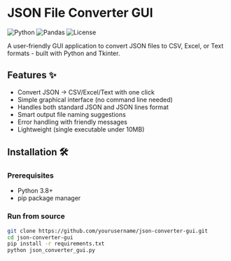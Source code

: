 # JSON File Converter GUI

![Python](https://img.shields.io/badge/Python-3.8+-blue.svg)
![Pandas](https://img.shields.io/badge/Pandas-1.0+-brightgreen.svg)
![License](https://img.shields.io/badge/License-MIT-orange.svg)

A user-friendly GUI application to convert JSON files to CSV, Excel, or Text formats - built with Python and Tkinter.

## Features ✨

- Convert JSON → CSV/Excel/Text with one click
- Simple graphical interface (no command line needed)
- Handles both standard JSON and JSON lines format
- Smart output file naming suggestions
- Error handling with friendly messages
- Lightweight (single executable under 10MB)

## Installation 🛠️

### Prerequisites
- Python 3.8+
- pip package manager

### Run from source
```bash
git clone https://github.com/yourusername/json-converter-gui.git
cd json-converter-gui
pip install -r requirements.txt
python json_converter_gui.py
